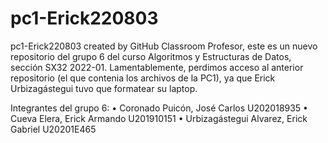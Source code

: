 # pc1-Erick220803
pc1-Erick220803 created by GitHub Classroom
Profesor, este es un nuevo repositorio del grupo 6 del curso Algoritmos y Estructuras de Datos, sección SX32 2022-01.
Lamentablemente, perdimos acceso al anterior repositorio (el que contenia los archivos de la PC1), ya que Erick Urbizagástegui tuvo que formatear su laptop.

Integrantes del grupo 6:
•	Coronado Puicón, José Carlos	U202018935
•	Cueva Elera, Erick Armando		U201910151
•	Urbizagástegui Alvarez, Erick Gabriel	U20201E465
